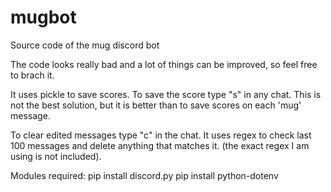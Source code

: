 # mugbot
Source code of the mug discord bot

The code looks really bad and a lot of things can be improved, so feel free to brach it.

It uses pickle to save scores. To save the score type "s" in any chat. This is not the best solution, but it is better than to save scores on each 'mug' message.

To clear edited messages type "c" in the chat. It uses regex to check last 100 messages and delete anything that matches it. (the exact regex I am using is not included).

Modules required:
pip install discord.py
pip install python-dotenv
